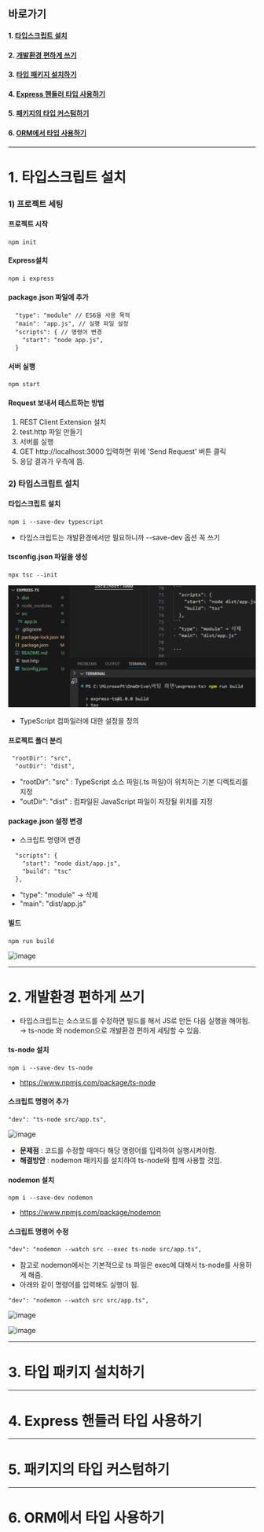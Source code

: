 ## 바로가기

#### 1. [타입스크립트 설치](https://github.com/devellybutton/Codeit_Express_TypeScript?tab=readme-ov-file#1-타입스크립트-설치-1)
#### 2. [개발환경 편하게 쓰기](https://github.com/devellybutton/Codeit_Express_TypeScript?tab=readme-ov-file#2-개발환경-편하게-쓰기-1)
#### 3. [타입 패키지 설치하기](https://github.com/devellybutton/Codeit_Express_TypeScript?tab=readme-ov-file#3-타입-패키지-설치하기-1)
#### 4. [Express 핸들러 타입 사용하기](https://github.com/devellybutton/Codeit_Express_TypeScript?tab=readme-ov-file#4-Express-핸들러-타입-사용하기-1)
#### 5. [패키지의 타입 커스텀하기](https://github.com/devellybutton/Codeit_Express_TypeScript?tab=readme-ov-file#5-패키지-타입-커스텀하기-1)
#### 6. [ORM에서 타입 사용하기](https://github.com/devellybutton/Codeit_Express_TypeScript?tab=readme-ov-file##6-ORM에서-타입-사용하기-1)

---

# 1. 타입스크립트 설치

### 1) 프로젝트 세팅

#### 프로젝트 시작
```
npm init
```

#### Express설치
```
npm i express
```

#### package.json 파일에 추가
```
  "type": "module" // ES6을 사용 목적
  "main": "app.js", // 실행 파일 설정
  "scripts": { // 명령어 변경
    "start": "node app.js",
  }  
```

#### 서버 실행
```
npm start
```

#### Request 보내서 테스트하는 방법
1. REST Client Extension 설치
2. test.http 파일 만들기
3. 서버를 실행
4. GET http://localhost:3000 입력하면 위에 'Send Request' 버튼 클릭
5. 응답 결과가 우측에 뜸.

### 2) 타입스크립트 설치

#### 타입스크립트 설치
```
npm i --save-dev typescript
```
- 타입스크립트는 개발환경에서만 필요하니까 --save-dev 옵션 꼭 쓰기

#### tsconfig.json 파일을 생성
```
npx tsc --init
```
![alt text](image.png)
- TypeScript 컴파일러에 대한 설정을 정의

#### 프로젝트 폴더 분리
```
 "rootDir": "src",    
  "outDir": "dist",   
 ```
- "rootDir": "src" : TypeScript 소스 파일(.ts 파일)이 위치하는 기본 디렉토리를 지정
- "outDir": "dist" : 컴파일된 JavaScript 파일이 저장될 위치를 지정

#### package.json 설정 변경
- 스크립트 명령어 변경
```
  "scripts": {
    "start": "node dist/app.js",
    "build": "tsc"
  },
```
- "type": "module" → 삭제
- "main": "dist/app.js"

#### 빌드
```
npm run build
```
![image](https://github.com/user-attachments/assets/28a6b2ae-7e86-4e5f-acce-1227a0992cd0)

---

# 2. 개발환경 편하게 쓰기

- 타입스크립트는 소스코드를 수정하면 빌드를 해서 JS로 만든 다음 실행을 해야됨. <br>
→ ts-node 와 nodemon으로 개발환경 편하게 세팅할 수 있음.

#### ts-node 설치
```
npm i --save-dev ts-node
```
- https://www.npmjs.com/package/ts-node

#### 스크립트 명령어 추가
```
"dev": "ts-node src/app.ts",
```

![image](https://github.com/user-attachments/assets/359b7308-693e-48e5-af17-93b18c2217dd)

- <b>문제점</b> : 코드를 수정할 때마다 해당 명령어를 입력하여 실행시켜야함.
- <b>해결방안</b> : nodemon 패키지를 설치하여 ts-node와 함께 사용할 것임.

#### nodemon 설치

```
npm i --save-dev nodemon
```
- https://www.npmjs.com/package/nodemon

#### 스크립트 명령어 수정

```
"dev": "nodemon --watch src --exec ts-node src/app.ts",
```
- 참고로 nodemon에서는 기본적으로 ts 파일은 exec에 대해서 ts-node를 사용하게 해줌.
- 아래와 같이 명령어를 입력해도 실행이 됨.

```
"dev": "nodemon --watch src src/app.ts",
```

![image](https://github.com/user-attachments/assets/31c685f7-2474-46ae-9238-c1f097bd7cf1)

![image](https://github.com/user-attachments/assets/4ec3b938-c64a-446e-ac16-88369ab162a3)

---

# 3. 타입 패키지 설치하기

---

# 4. Express 핸들러 타입 사용하기

---

# 5. 패키지의 타입 커스텀하기

---

# 6. ORM에서 타입 사용하기